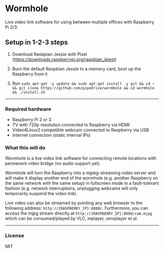 # Wormhole

Live video link software for using between multiple offices with Raspberry Pi 2/3.

## Setup in 1-2-3 steps

1. Download Rasbpian Jessie with Pixel (https://downloads.raspberrypi.org/raspbian_latest)

2. Burn the default Raspbian Jessie to a memory card, boot up the Raspberry from it

3. Run `sudo apt-get -y update && sudo apt-get install -y git && cd ~ && git clone https://github.com/pipedrive/wormhole && cd wormhole && ./install.sh`

---

### Required hardware

 * Raspberry Pi 2 or 3
 * TV with 720p resolution connected to Raspberry via HDMI
 * Video4Linux2 compatible webcam connected to Raspberry via USB
 * Internet connection (static internal IPs)

### What this will do

Wormhole is a live video link software for connecting remote locations with permanent video bridge (no audio support yet).

Wormhole will turn the Raspberry into a mjpeg-streaming video server and will make it display another end of the wormhole (e.g. another Raspberry on the same network with the same setup) in fullscreen mode in a fault-tolerant fashion (e.g. network interruptions, unplugging webcams will only temporarily suspend the video link).

Live video can also be streamed by pointing any web browser to the following address: `http://{RASPBERRY_IP}:8080/`. Furthermore, you can access the mjpg stream directly at `http://{RASPBERRY_IP}:8080/cam.mjpg` which can be consumed/played by VLC, mplayer, omxplayer et al.

---

### License

MIT
